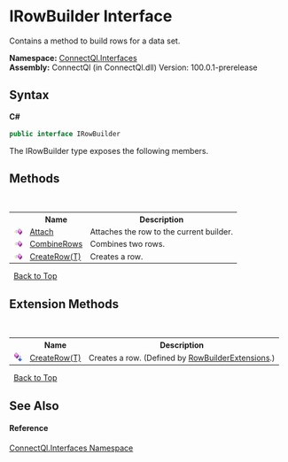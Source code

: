 # IRowBuilder Interface
 

Contains a method to build rows for a data set.

**Namespace:**&nbsp;<a href="N_ConnectQl_Interfaces">ConnectQl.Interfaces</a><br />**Assembly:**&nbsp;ConnectQl (in ConnectQl.dll) Version: 100.0.1-prerelease

## Syntax

**C#**<br />
``` C#
public interface IRowBuilder
```

The IRowBuilder type exposes the following members.


## Methods
&nbsp;<table><tr><th></th><th>Name</th><th>Description</th></tr><tr><td>![Public method](media/pubmethod.gif "Public method")</td><td><a href="M_ConnectQl_Interfaces_IRowBuilder_Attach">Attach</a></td><td>
Attaches the row to the current builder.</td></tr><tr><td>![Public method](media/pubmethod.gif "Public method")</td><td><a href="M_ConnectQl_Interfaces_IRowBuilder_CombineRows">CombineRows</a></td><td>
Combines two rows.</td></tr><tr><td>![Public method](media/pubmethod.gif "Public method")</td><td><a href="M_ConnectQl_Interfaces_IRowBuilder_CreateRow__1">CreateRow(T)</a></td><td>
Creates a row.</td></tr></table>&nbsp;
<a href="#irowbuilder-interface">Back to Top</a>

## Extension Methods
&nbsp;<table><tr><th></th><th>Name</th><th>Description</th></tr><tr><td>![Public Extension Method](media/pubextension.gif "Public Extension Method")</td><td><a href="M_ConnectQl_Interfaces_RowBuilderExtensions_CreateRow__1">CreateRow(T)</a></td><td>
Creates a row.
 (Defined by <a href="T_ConnectQl_Interfaces_RowBuilderExtensions">RowBuilderExtensions</a>.)</td></tr></table>&nbsp;
<a href="#irowbuilder-interface">Back to Top</a>

## See Also


#### Reference
<a href="N_ConnectQl_Interfaces">ConnectQl.Interfaces Namespace</a><br />